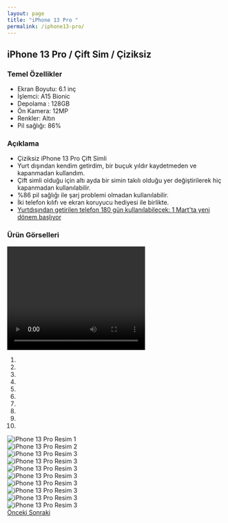 ```yaml
---
layout: page
title: "iPhone 13 Pro "
permalink: /iphone13-pro/
---
```


## iPhone 13 Pro / Çift Sim / Çiziksiz


### Temel Özellikler

- Ekran Boyutu: 6.1 inç
- İşlemci: A15 Bionic
- Depolama : 128GB
- Ön Kamera: 12MP
- Renkler:  Altın
- Pil sağlığı: 86%

### Açıklama

- Çiziksiz iPhone 13 Pro Çift Simli
- Yurt dışından kendim getirdim, bir buçuk yıldır kaydetmeden ve kapanmadan kullandım.
- Çift simli olduğu için altı ayda bir simin takılı olduğu yer değiştirilerek hiç kapanmadan kullanılabilir.
- %86 pil sağlığı ile şarj problemi olmadan kullanılabilir.
- İki telefon kılıfı ve ekran koruyucu hediyesi ile birlikte.
- [Yurtdışından getirilen telefon 180 gün kullanılabilecek: 1 Mart'ta yeni dönem başlıyor](https://www.dunya.com/amp/gundem/yurtdisindan-getirilen-telefon-180-gun-kullanilabilecek-1-martta-yeni-donem-basliyor-haberi-714685)


### Ürün Görselleri
<div >
      <video width="320" height="240" controls>
        <source src="/assets/videos/11.mp4" type="video/mp4">
        你的浏览器不支持HTML5视频。
      </video>
</div>
<div id="carouselExampleIndicators" class="carousel slide" data-ride="carousel">
  <ol class="carousel-indicators">
    <li data-target="#carouselExampleIndicators" data-slide-to="0" class="active"></li>
    <li data-target="#carouselExampleIndicators" data-slide-to="1"></li>
    <li data-target="#carouselExampleIndicators" data-slide-to="2"></li>
    <li data-target="#carouselExampleIndicators" data-slide-to="3"></li>
    <li data-target="#carouselExampleIndicators" data-slide-to="4"></li>
    <li data-target="#carouselExampleIndicators" data-slide-to="5"></li>
    <li data-target="#carouselExampleIndicators" data-slide-to="6"></li>
    <li data-target="#carouselExampleIndicators" data-slide-to="7"></li>
    <li data-target="#carouselExampleIndicators" data-slide-to="8"></li>
    <li data-target="#carouselExampleIndicators" data-slide-to="9"></li>

  </ol>
  <div class="carousel-inner">
    <div class="carousel-item active">
      <img src="/assets/images/iphone13pro/1.jpeg" class="d-block w-100" alt="iPhone 13 Pro Resim 1">
    </div>
    <div class="carousel-item">
      <img src="/assets/images/iphone13pro/2.jpeg" class="d-block w-100" alt="iPhone 13 Pro Resim 2">
    </div>
    <div class="carousel-item">
      <img src="/assets/images/iphone13pro/3.jpeg" class="d-block w-100" alt="iPhone 13 Pro Resim 3">
    </div>
    <div class="carousel-item">
      <img src="/assets/images/iphone13pro/4.jpeg" class="d-block w-100" alt="iPhone 13 Pro Resim 3">
    </div>
    <div class="carousel-item">
      <img src="/assets/images/iphone13pro/5.jpeg" class="d-block w-100" alt="iPhone 13 Pro Resim 3">
    </div>
    <div class="carousel-item">
      <img src="/assets/images/iphone13pro/6.jpeg" class="d-block w-100" alt="iPhone 13 Pro Resim 3">
    </div>
    <div class="carousel-item">
      <img src="/assets/images/iphone13pro/7.jpeg" class="d-block w-100" alt="iPhone 13 Pro Resim 3">
    </div>
    <div class="carousel-item">
      <img src="/assets/images/iphone13pro/8.jpeg" class="d-block w-100" alt="iPhone 13 Pro Resim 3">
    </div>
    <div class="carousel-item">
      <img src="/assets/images/iphone13pro/9.jpeg" class="d-block w-100" alt="iPhone 13 Pro Resim 3">
    </div>
    <div class="carousel-item">
      <img src="/assets/images/iphone13pro/10.jpeg" class="d-block w-100" alt="iPhone 13 Pro Resim 3">
    </div>
  </div>
  <a class="carousel-control-prev" href="#carouselExampleIndicators" role="button" data-slide="prev">
    <span class="carousel-control-prev-icon" aria-hidden="true"></span>
    <span class="sr-only">Önceki</span>
  </a>
  <a class="carousel-control-next" href="#carouselExampleIndicators" role="button" data-slide="next">
    <span class="carousel-control-next-icon" aria-hidden="true"></span>
    <span class="sr-only">Sonraki</span>
  </a>
</div>
